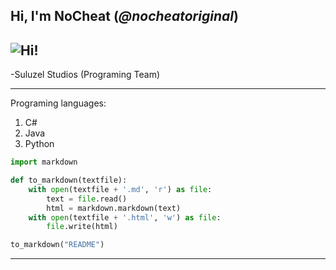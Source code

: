 Hi, I'm __NoCheat__ (_@nocheatoriginal_)
---
![](https://abload.de/img/__profilbild__s2j47.jpeg "Hi!")
---
-Suluzel Studios (Programing Team)

---
Programing languages: 
  1.  C#
  2.  Java 
  3.  Python


```python
import markdown

def to_markdown(textfile):
    with open(textfile + '.md', 'r') as file:
        text = file.read()
        html = markdown.markdown(text)
    with open(textfile + '.html', 'w') as file:
        file.write(html)

to_markdown("README")
```

---
